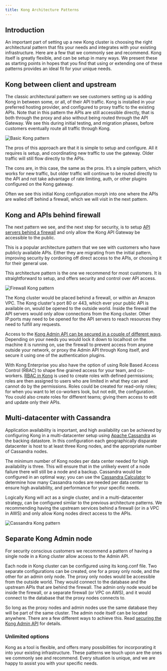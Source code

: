```yaml
---
title: Kong Architecture Patterns
---
```


## Introduction

An important part of setting up a new Kong cluster is choosing the right architectural pattern that fits your needs and integrates with your existing infrastructure. Here are a few that we commonly see and recommend. Kong itself is greatly flexible, and can be setup in many ways. We present these as starting points in hopes that you find that using or extending one of these patterns provides an ideal fit for your unique needs.

## Kong between client and upstream

The classic architectural pattern we see customers setting up is adding Kong in between some, or all, of their API traffic. Kong is installed in your preferred hosting provider, and configured to proxy traffic to the existing APIs. Note that in this pattern the APIs are still accessible directly, that is both through the proxy and also without being routed through the API Gateway. We see this during initial testing, and migration phases, before customers eventually route all traffic through Kong. 

![Basic Kong pattern](https://konghq.com/wp-content/uploads/2018/06/comp-1-basic-kong.png "Basic Kong pattern")

The pros of this approach are that it is simple to setup and configure. All it requires is setup, and coordinating new traffic to use the gateway. Older traffic will still flow directly to the APIs.

The cons are, in this case, the same as the pros. It’s a simple pattern, which works for new traffic, but older traffic will continue to be routed directly to the API and not take advantage of rate limiting, auth, or other plugins configured on the Kong gateway.

Often we see this initial Kong configuration morph into one where the APIs are walled off behind a firewall, which we will visit in the next pattern.

## Kong and APIs behind firewall

The next pattern we see, and the next step for security, is to setup [API servers behind a firewall](/0.12.x/network/) and only allow the Kong API Gateway be accessible to the public.

This is a popular architecture pattern that we see with customers who have publicly available APIs. Either they are migrating from the initial pattern, improving security by cordoning off direct access to the APIs, or choosing it for their general use. 

This architecture pattern is the one we recommend for most customers. It is straightforward to setup, and offers security and control over API access.

![Firewall Kong pattern](https://konghq.com/wp-content/uploads/2018/06/comp-2-kong-and-apis-behind-firewall.png "Firewall Kong pattern")

The Kong cluster would be placed behind a firewall, or within an Amazon VPC. The Kong cluster's port 80 or 443, which ever your public API is available on, would be opened to the outside world. Inside the firewall the API servers would only allow connections from the Kong cluster. Other IP:ports may need to be opened for the API servers to reach resources they need to fulfill any requests.


Access to the [Kong Admin API can be secured in a couple of different ways](/0.12.x/secure-admin-api/). Depending on your needs you would lock it down to localhost on the machine it is running on, use the firewall to prevent access from anyone outside your network, or proxy the Admin API through Kong itself, and secure it using one of the authentication plugins.

With Kong Enterprise you also have the option of using Role Based Access Control (RBAC) to shape fine grained access for your team, and co-workers. [RBAC in Kong](/enterprise/{{page.kong_version}}/plugins/rbac-api/) is used to create roles with defined permissions; roles are then assigned to users who are limited in what they can and cannot do by the permissions. Roles could be created for read-only roles; for when you want to let co-workers look, but not edit, the configuration. You could also create roles for different teams; giving them access to edit and update only their APIs.

## Multi-datacenter with Cassandra

Application availability is important, and high availability can be achieved by configuring Kong in a multi-datacenter setup using [Apache Cassandra](https://konghq.com/faqs/#apache-cassandra) as the backing datastore. In this configuration each geographically disparate datacenter is host to at least three Kong nodes, and the appropriate number of Cassandra nodes.

The minimum number of Kong nodes per data center needed for high availability is three. This will ensure that in the unlikely event of a node failure there will still be a node and a backup. Cassandra would be configured in an optimal way; you can use the [Cassandra Calculator](https://www.ecyrd.com/cassandracalculator/) to determine how many Cassandra nodes are needed per data center to ensure high availability, and  performance for your specific needs.

Logically Kong will act as a single cluster, and in a multi-datacenter strategy, can be configured similar to the previous architecture patterns. We recommending having the upstream services behind a firewall (or in a VPC in AWS) and only allow Kong nodes direct access to the APIs. 

![Cassandra Kong pattern](https://konghq.com/wp-content/uploads/2018/06/comp-3-multi-data-center-w-cassandra.png "Cassandra Kong pattern")

## Separate Kong Admin node

For security conscious customers we recommend a pattern of having a single node in a Kong cluster allow access to the Admin API. 

Each node in Kong cluster can be configured using its kong.conf file. Two separate configurations can be created, one for a proxy only node, and the other for an admin only node. The proxy only nodes would be accessible from the outside world. They would connect to the database and the upstream APIs that are behind the firewall. The admin only node would be inside the firewall, or a separate firewall (or VPC on AWS), and it would connect to the database that the proxy nodes connects to.

So long as the proxy nodes and admin nodes use the same database they will be part of the same cluster. The admin node itself can be located anywhere. There are a few different ways to achieve this. Read [securing the Kong Admin API](/0.12.x/secure-admin-api/) for details.

### Unlimited options

Kong as a tool is flexible, and offers many possibilities for incorporating it into your existing infrastructure. These patterns we touch upon are the ones we commonly see and recommend. Every situation is unique, and we are happy to assist you with your specific needs.

